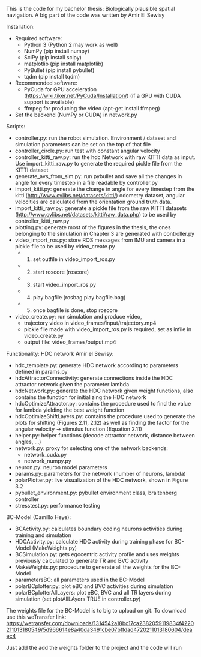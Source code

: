 This is the code for my bachelor thesis: 
Biologically plausible spatial navigation. 
A big part of the code was written by Amir El Sewisy

Installation:
 * Required software:
   - Python 3 (Python 2 may work as well)
   - NumPy (pip install numpy)
   - SciPy (pip install scipy)
   - matplotlib (pip install matplotlib)
   - PyBullet (pip install pybullet)
   - tqdm (pip install tqdm)
 * Recommended software:
   - PyCuda for GPU acceleration (https://wiki.tiker.net/PyCuda/Installation/) (if a GPU with CUDA support is available)
   - ffmpeg for producing the video (apt-get install ffmpeg)
 * Set the backend (NumPy or CUDA) in network.py

Scripts:
 - controller.py: run the robot simulation. Environment / dataset and simulation parameters can be set on the top of that file
 - controller_circle.py: run test with constant angular velocity
 - controller_kitti_raw.py: run the hdc Network with raw KITTI data as input. Use import_kitti_raw.py to generate the required pickle file from the KITTI dataset
 - generate_avs_from_sim.py: run pybullet and save all the changes in angle for every timestep in a file readable by controller.py
 - import_kitti.py: generate the change in angle for every timestep from the kitti (http://www.cvlibs.net/datasets/kitti/) odometry dataset, angular velocities are calculated from the orientation ground truth data. 
 - import_kitti_raw.py: generate a pickle file from the raw KITTI datasets (http://www.cvlibs.net/datasets/kitti/raw_data.php) to be used by controller_kitti_raw.py
 - plotting.py: generate most of the figures in the thesis, the ones belonging to the simulation in Chapter 3 are generated with controller.py
 - video_import_ros.py: store ROS messages from IMU and camera in a pickle file to be used by video_create.py
   - 1. set outfile in video_import_ros.py
   - 2. start roscore (roscore)
   - 3. start video_import_ros.py 
   - 4. play bagfile (rosbag play bagfile.bag)
   - 5. once bagfile is done, stop roscore
 - video_create.py: run simulation and produce video, 
   - trajectory video in video_frames/input/trajectory.mp4
   - pickle file made with video_import_ros.py is required, set as infile in video_create.py
   - output file: video_frames/output.mp4

Functionality:
HDC network Amir el Sewisy:
 - hdc_template.py: generate HDC network according to parameters defined in params.py
 - hdcAttractorConnectivity: generate connections inside the HDC attractor network given the parameter lambda
 - hdcNetwork.py: generate the HDC network given weight functions, also contains the function for initializing the HDC network
 - hdcOptimizeAttractor.py: contains the procedure used to find the value for lambda yielding the best weight function
 - hdcOptimizeShiftLayers.py: contains the procedure used to generate the plots for shifting (Figures 2.11, 2.12) as well as finding the factor for the angular velocity -> stimulus function (Equation 2.11)
 - helper.py: helper functions (decode attractor network, distance between angles, ...)
 - network.py: proxy for selecting one of the network backends:
   - network_cuda.py
   - network_numpy.py
 - neuron.py: neuron model parameters
 - params.py: parameters for the network (number of neurons, lambda)
 - polarPlotter.py: live visualization of the HDC network, shown in Figure 3.2
 - pybullet_environment.py: pybullet environment class, braitenberg controller
 - stresstest.py: performance testing

BC-Model (Camillo Heye):
 - BCActivity.py: calculates boundary coding neurons activities during training and simulation 
 - HDCActivity.py: calculate HDC activity during training phase for BC-Model (MakeWeights.py)   
 - BCSimulation.py: gets egocentric activity profile and uses weights previously calculated to generate TR and BVC activity
 - MakeWeights.py: procedure to generate all the weights for the BC-Model 
 - parametersBC: all parameters used in the BC-Model
 - polarBCplotter.py: plot eBC and BVC activities during simulation 
 - polarBCplotterAllLayers: plot eBC, BVC and all TR layers during simulation (set plotAllLAyers TRUE in controller.py)

The weights file for the BC-Model is to big to upload on git. 
To download use this weTransfer link: 
https://wetransfer.com/downloads/1314542a18bc17ca2382059119834f4220211013180549/5d966614e8a40da3491cbe07bffdad4720211013180604/deaec4

Just add the add the weights folder to the project and the code will run
